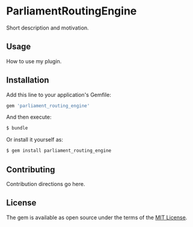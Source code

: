# ParliamentRoutingEngine
Short description and motivation.

## Usage
How to use my plugin.

## Installation
Add this line to your application's Gemfile:

```ruby
gem 'parliament_routing_engine'
```

And then execute:
```bash
$ bundle
```

Or install it yourself as:
```bash
$ gem install parliament_routing_engine
```

## Contributing
Contribution directions go here.

## License
The gem is available as open source under the terms of the [MIT License](http://opensource.org/licenses/MIT).
